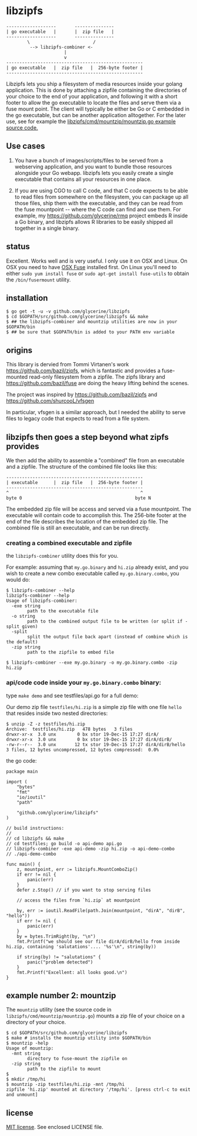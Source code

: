 libzipfs
===========

~~~
-------------------       ---------------
| go executable   |       |  zip file   |
-------------------       ---------------
        \                        /
         --> libzipfs-combiner <-
                      |
                      v
----------------------------------------------------
| go executable   |  zip file   |  256-byte footer |
----------------------------------------------------
~~~


Libzipfs lets you ship a filesystem of media resources inside your
golang application.  This is done by attaching a zipfile containing
the directories of your choice to the end of your application, and
following it with a short footer to allow the go executable to
locate the files and serve them via a fuse mount point. The client
will typically be either be Go or C embedded in the go executable,
but can be another application alltogether. For the later use,
see for example the [libzipfs/cmd/mountzip/mountzip.go example source code.](https://github.com/glycerine/libzipfs/blob/master/cmd/mountzip/mountzip.go)

## Use cases

1. You have a bunch of images/scripts/files to be served from a webserving application,
   and you want to bundle those resources alongside your Go webapp. libzipfs lets
   you easily create a single executable that contains all your resources in one
   place.

1. If you are using CGO to call C code, and that C code expects to be able to
   read files from somewhere on the filesystem, you can package up all those
   files, ship them with the executable, and they can be read from the
   fuse mountpoint -- where the C code can find and use them. For example,
   my https://github.com/glycerine/rmq project embeds R inside a Go binary,
   and libzipfs allows R libraries to be easily shipped all together in a
   single binary.

## status

Excellent. Works well and is very useful. I only use it on OSX and Linux. On OSX
you need to have [OSX Fuse](https://osxfuse.github.io/) installed first.  On Linux you'll need to either `sudo yum install fuse` or `sudo apt-get install fuse-utils` to obtain the `/bin/fusermount` utility.

## installation

~~~
$ go get -t -u -v github.com/glycerine/libzipfs
$ cd $GOPATH/src/github.com/glycerine/libzipfs && make
$ ## the libzipfs-combiner and mountzip utilities are now in your $GOPATH/bin
$ ## be sure that $GOPATH/bin is added to your PATH env variable
~~~

## origins

This library is dervied from Tommi Virtanen's work https://github.com/bazil/zipfs,
which is fantastic and provides a fuse-mounted read-only filesystem from a zipfile.
The zipfs library and https://github.com/bazil/fuse are doing the heavy lifting 
behind the scenes.

The project was inspired by https://github.com/bazil/zipfs and https://github.com/shurcooL/vfsgen

In particular, vfsgen is a similar approach, but I needed the ability to serve files to legacy code that
expects to read from a file system.

## libzipfs then goes a step beyond what zipfs provides

We then add the ability to assemble a "combined" file from an executable
and a zipfile. The structure of the combined file looks like this:

~~~
----------------------------------------------------
| executable      |  zip file   |  256-byte footer |
----------------------------------------------------
^                                                  ^
byte 0                                           byte N
~~~

The embedded zip file will be access and served via a fuse mountpoint.
The executable will contain code to accomplish this. The 256-bite
footer at the end of the file describes the location of the
embedded zip file. The combined file is still an executable,
and can be run directly.

### creating a combined executable and zipfile

the `libzipfs-combiner` utility does this for you.

For example: assuming that `my.go.binary` and `hi.zip` already exist,
and you wish to create a new combo executable called `my.go.binary.combo`,
you would do:

~~~
$ libzipfs-combiner --help
libzipfs-combiner --help
Usage of libzipfs-combiner:
  -exe string
    	path to the executable file
  -o string
    	path to the combined output file to be written (or split if -split given)
  -split
    	split the output file back apart (instead of combine which is the default)
  -zip string
    	path to the zipfile to embed file

$ libzipfs-combiner --exe my.go.binary -o my.go.binary.combo -zip hi.zip
~~~

### api/code code inside your `my.go.binary.combo` binary:

type `make demo` and see testfiles/api.go for a full demo:

Our demo zip file `testfiles/hi.zip` is a simple zip file with one file `hello` that resides inside two nested directories:

~~~
$ unzip -Z -z testfiles/hi.zip
Archive:  testfiles/hi.zip   478 bytes   3 files
drwxr-xr-x  3.0 unx        0 bx stor 19-Dec-15 17:27 dirA/
drwxr-xr-x  3.0 unx        0 bx stor 19-Dec-15 17:27 dirA/dirB/
-rw-r--r--  3.0 unx       12 tx stor 19-Dec-15 17:27 dirA/dirB/hello
3 files, 12 bytes uncompressed, 12 bytes compressed:  0.0%
~~~

the go code:

~~~
package main

import (
	"bytes"
	"fmt"
	"io/ioutil"
	"path"

	"github.com/glycerine/libzipfs"
)

// build instructions:
//
// cd libzipfs && make
// cd testfiles; go build -o api-demo api.go
// libzipfs-combiner -exe api-demo -zip hi.zip -o api-demo-combo
// ./api-demo-combo

func main() {
	z, mountpoint, err := libzipfs.MountComboZip()
	if err != nil {
		panic(err)
	}
	defer z.Stop() // if you want to stop serving files

	// access the files from `hi.zip` at mountpoint

	by, err := ioutil.ReadFile(path.Join(mountpoint, "dirA", "dirB", "hello"))
	if err != nil {
		panic(err)
	}
	by = bytes.TrimRight(by, "\n")
	fmt.Printf("we should see our file dirA/dirB/hello from inside hi.zip, containing 'salutations'.... '%s'\n", string(by))

	if string(by) != "salutations" {
		panic("problem detected")
	}
	fmt.Printf("Excellent: all looks good.\n")
}
~~~

## example number 2: mountzip

The `mountzip` utility (see the source code in `libzipfs/cmd/mountzip/mountzip.go`) mounts a zip file of your choice on a directory of your choice.

~~~
$ cd $GOPATH/src/github.com/glycerine/libzipfs
$ make # installs the mountzip utility into $GOPATH/bin
$ mountzip -help
Usage of mountzip:
  -mnt string
    	directory to fuse-mount the zipfile on
  -zip string
    	path to the zipfile to mount
$
$ mkdir /tmp/hi
$ mountzip -zip testfiles/hi.zip -mnt /tmp/hi
zipfile 'hi.zip' mounted at directory '/tmp/hi'. [press ctrl-c to exit and unmount]

~~~

license
-------

[MIT license](http://opensource.org/licenses/mit-license.php). See enclosed LICENSE file.